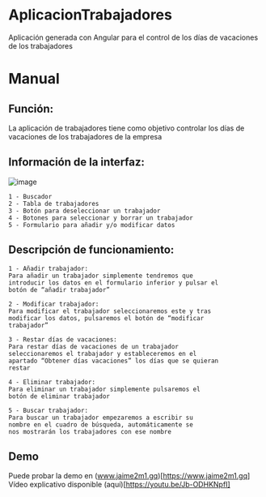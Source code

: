 # AplicacionTrabajadores
Aplicación generada con Angular para el control de los días de vacaciones de los trabajadores


# Manual
## Función:

La aplicación de trabajadores tiene como objetivo controlar los
días de vacaciones de los trabajadores de la empresa

## Información de la interfaz:
![image](https://user-images.githubusercontent.com/31405248/117456093-2056d600-af48-11eb-87d6-bc39a7eedbd1.png)

```
1 - Buscador
2 - Tabla de trabajadores
3 - Botón para deseleccionar un trabajador
4 - Botones para seleccionar y borrar un trabajador
5 - Formulario para añadir y/o modificar datos
```

## Descripción de funcionamiento:

```
1 - Añadir trabajador:
Para añadir un trabajador simplemente tendremos que
introducir los datos en el formulario inferior y pulsar el
botón de “añadir trabajador”
```
```
2 - Modificar trabajador:
Para modificar el trabajador seleccionaremos este y tras
modificar los datos, pulsaremos el botón de “modificar
trabajador”
```
```
3 - Restar días de vacaciones:
Para restar días de vacaciones de un trabajador
seleccionaremos el trabajador y estableceremos en el
apartado “Obtener días vacaciones” los días que se quieran
restar
```
```
4 - Eliminar trabajador:
Para eliminar un trabajador simplemente pulsaremos el
botón de eliminar trabajador
```
```
5 - Buscar trabajador:
Para buscar un trabajador empezaremos a escribir su
nombre en el cuadro de búsqueda, automáticamente se
nos mostrarán los trabajadores con ese nombre
```
## Demo

Puede probar la demo en (www.jaime2m1.gq)[https://www.jaime2m1.gq]
Vídeo explicativo disponible (aquí)[https://youtu.be/Jb-ODHKNpfI]

